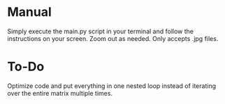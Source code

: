 # Manual
Simply execute the main.py script in your terminal and follow the instructions on your screen. Zoom out as needed. Only accepts .jpg files.

# To-Do
Optimize code and put everything in one nested loop instead of iterating over the entire matrix multiple times.
